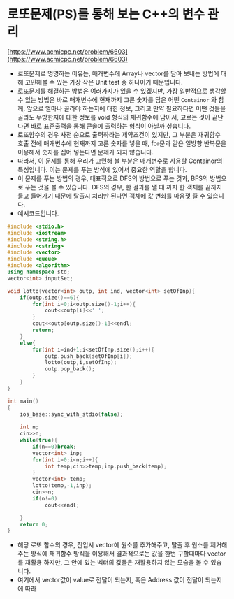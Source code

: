 # 로또문제(PS)를 통해 보는 C++의 변수 관리

[https://www.acmicpc.net/problem/6603](https://www.acmicpc.net/problem/6603)

- 로또문제로 명명하는 이유는, 매개변수에 Array나 vector를 담아 보내는 방법에 대해 고민해볼 수 있는 가장 작은 Unit test 중 하나이기 때문입니다.
- 로또문제를 해결하는 방법은 여러가지가 있을 수 있겠지만, 가장 일반적으로 생각할 수 있는 방법은 바로 매개변수에 현재까지 고른 숫자를 담은 어떤 `Containor` 와 함께, 앞으로 얼마나 골라야 하는지에 대한 정보, 그리고 만약 필요하다면 어떤 것들을 골라도 무방한지에 대한 정보를 void 형식의 재귀함수에 담아서, 고르는 것이 끝난다면 바로 표준출력을 통해 콘솔에 출력하는 형식이 아닐까 싶습니다.
- 로또함수의 경우 사전 순으로 출력하라는 제약조건이 있지만, 그 부분은 재귀함수 호출 전에 매개변수에 현재까지 고른 숫자를 넣을 때, for문과 같은 일방향 반복문을 이용해서 숫자를 집어 넣는다면 문제가 되지 않습니다.
- 따라서, 이 문제를 통해 우리가 고민해 볼 부분은 매개변수로 사용할 Containor의 특성입니다. 이는 문제를 푸는 방식에 있어서 중요한 역할을 합니다.
- 이 문제를 푸는 방법의 경우, 대표적으로 DFS의 방법으로 푸는 것과, BFS의 방법으로 푸는 것을 볼 수 있습니다. DFS의 경우, 한 결과를 낼 떄 까지 한 객체를 끝까지 물고 들어가기 때문에 탈출시 처리만 된다면 객체에 값 변화를 마음껏 줄 수 있습니다.
- 예시코드입니다.


```cpp
#include <stdio.h>
#include <iostream>
#include <string.h>
#include <cstring>
#include <vector>
#include <queue>
#include <algorithm>
using namespace std;
vector<int> inputSet;

void lotto(vector<int> outp, int ind, vector<int> setOfInp){
	if(outp.size()==6){
		for(int i=0;i<outp.size()-1;i++){
			cout<<outp[i]<<' ';
		}
		cout<<outp[outp.size()-1]<<endl;
		return;
	}
	else{
		for(int i=ind+1;i<setOfInp.size();i++){
			outp.push_back(setOfInp[i]);
			lotto(outp,i,setOfInp);
			outp.pop_back();
		}		
	}
}

int main()
{
	ios_base::sync_with_stdio(false);
	
	int n;
	cin>>n;
	while(true){
		if(n==0)break;
		vector<int> inp;
		for(int i=0;i<n;i++){
			int temp;cin>>temp;inp.push_back(temp);
		}
		vector<int> temp;
		lotto(temp,-1,inp);
		cin>>n;
		if(n!=0)
			cout<<endl;

	}
	return 0;
}
```

- 해당 로또 함수의 경우, 진입시 vector에 원소를 추가해주고, 탈출 후 원소를 제거해주는 방식에 재귀함수 방식을 이용해서 결과적으로는 값을 한번 구할때마다 vector를 재활용 하지만, 그 안에 있는 벡터의 값들은 재활용하지 않는 모습을 볼 수 있습니다.
- 여기에서 vector값이 value로 전달이 되는지, 혹은 Address 값이 전달이 되는지에 따라
